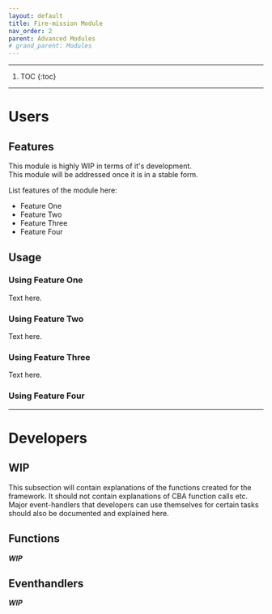 ```yaml
---
layout: default
title: Fire-mission Module
nav_order: 2
parent: Advanced Modules
# grand_parent: Modules
---
```


---

1. TOC
{:toc}

---

# Users

## Features

This module is highly WIP in terms of it's development.  
This module will be addressed once it is in a stable form.

List features of the module here:
- Feature One
- Feature Two
- Feature Three
- Feature Four

## Usage

### Using Feature One

Text here.

### Using Feature Two

Text here.

### Using Feature Three

Text here.

### Using Feature Four

---

# Developers

## WIP

This subsection will contain explanations of the functions created for the framework.
It should not contain explanations of CBA function calls etc.
Major event-handlers that developers can use themselves for certain tasks should also be documented and explained here.

## Functions

_**WIP**_

## Eventhandlers

_**WIP**_
